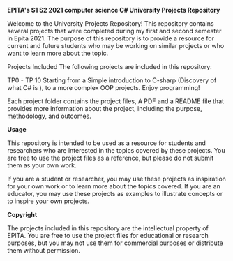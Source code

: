 **EPITA's S1 S2 2021 computer science C# University Projects Repository**

Welcome to the University Projects Repository! This repository contains several projects that were completed during my first and second semester in Epita 2021.
The purpose of this repository is to provide a resource for current and future students who may be working on similar projects or who want to learn more about the topic.

Projects Included
The following projects are included in this repository:

TP0 - TP 10
Starting from a Simple introduction to C-sharp (Discovery of what C# is ), to a more complex OOP projects.
Enjoy programming!


Each project folder contains the project files, A PDF and a README file that provides more information about the project, including the purpose, methodology, and outcomes.

**Usage**

This repository is intended to be used as a resource for students and researchers who are interested in the topics covered by these projects.
You are free to use the project files as a reference, but please do not submit them as your own work.

If you are a student or researcher, you may use these projects as inspiration for your own work or to learn more about the topics covered.
If you are an educator, you may use these projects as examples to illustrate concepts or to inspire your own projects.

**Copyright**

The projects included in this repository are the intellectual property of EPITA.
You are free to use the project files for educational or research purposes, but you may not use them for commercial purposes or distribute them without permission.

